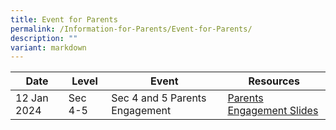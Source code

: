 ```yaml
---
title: Event for Parents
permalink: /Information-for-Parents/Event-for-Parents/
description: ""
variant: markdown
---
```

| Date | Level | Event |	Resources
| -------- | -------- | -------- | -------- |
| 12 Jan 2024  | Sec 4-5 | Sec 4 and 5 Parents Engagement | [Parents Engagement Slides](/files/Information%20for%20Parents/Sec_4_and_5_Parents_Engagement_2024.pdf) | 